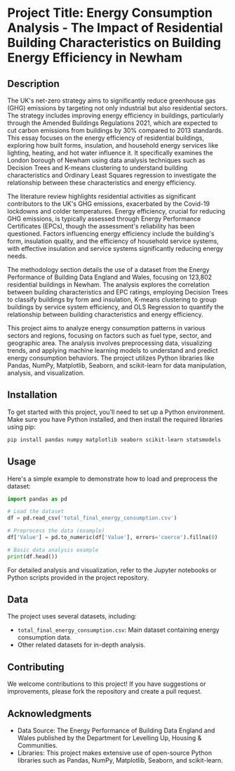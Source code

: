 # Project Title: Energy Consumption Analysis - The Impact of Residential Building Characteristics on Building Energy Efficiency in Newham

## Description

The UK's net-zero strategy aims to significantly reduce greenhouse gas (GHG) emissions by targeting not only industrial but also residential sectors. The strategy includes improving energy efficiency in buildings, particularly through the Amended Buildings Regulations 2021, which are expected to cut carbon emissions from buildings by 30% compared to 2013 standards. This essay focuses on the energy efficiency of residential buildings, exploring how built forms, insulation, and household energy services like lighting, heating, and hot water influence it. It specifically examines the London borough of Newham using data analysis techniques such as Decision Trees and K-means clustering to understand building characteristics and Ordinary Least Squares regression to investigate the relationship between these characteristics and energy efficiency.

The literature review highlights residential activities as significant contributors to the UK's GHG emissions, exacerbated by the Covid-19 lockdowns and colder temperatures. Energy efficiency, crucial for reducing GHG emissions, is typically assessed through Energy Performance Certificates (EPCs), though the assessment's reliability has been questioned. Factors influencing energy efficiency include the building's form, insulation quality, and the efficiency of household service systems, with effective insulation and service systems significantly reducing energy needs.

The methodology section details the use of a dataset from the Energy Performance of Building Data England and Wales, focusing on 123,802 residential buildings in Newham. The analysis explores the correlation between building characteristics and EPC ratings, employing Decision Trees to classify buildings by form and insulation, K-means clustering to group buildings by service system efficiency, and OLS Regression to quantify the relationship between building characteristics and energy efficiency.

This project aims to analyze energy consumption patterns in various sectors and regions, focusing on factors such as fuel type, sector, and geographic area. The analysis involves preprocessing data, visualizing trends, and applying machine learning models to understand and predict energy consumption behaviors. The project utilizes Python libraries like Pandas, NumPy, Matplotlib, Seaborn, and scikit-learn for data manipulation, analysis, and visualization.

## Installation

To get started with this project, you'll need to set up a Python environment. Make sure you have Python installed, and then install the required libraries using pip:

```bash
pip install pandas numpy matplotlib seaborn scikit-learn statsmodels
```

## Usage

Here's a simple example to demonstrate how to load and preprocess the dataset:

```python
import pandas as pd

# Load the dataset
df = pd.read_csv('total_final_energy_consumption.csv')

# Preprocess the data (example)
df['Value'] = pd.to_numeric(df['Value'], errors='coerce').fillna(0)

# Basic data analysis example
print(df.head())
```

For detailed analysis and visualization, refer to the Jupyter notebooks or Python scripts provided in the project repository.

## Data

The project uses several datasets, including:
- `total_final_energy_consumption.csv`: Main dataset containing energy consumption data.
- Other related datasets for in-depth analysis.


## Contributing

We welcome contributions to this project! If you have suggestions or improvements, please fork the repository and create a pull request.

## Acknowledgments

- Data Source: The Energy Performance of Building Data England and Wales published by the Department for Levelling Up, Housing & Communities.
- Libraries: This project makes extensive use of open-source Python libraries such as Pandas, NumPy, Matplotlib, Seaborn, and scikit-learn.

